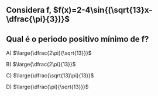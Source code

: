 ## Considera f, $f(x)=2-4\sin{(\sqrt{13}x-\dfrac{\pi}{3})}$
## Qual é o periodo positivo mínimo de f?
A) $\large{\dfrac{2\pi}{\sqrt{13}}}$

B) $\large{\dfrac{2\pi}{13}}$

C) $\large{\dfrac{\sqrt{13}\pi}{13}}$

D) $\large{\dfrac{\pi}{\sqrt{13}}}$
